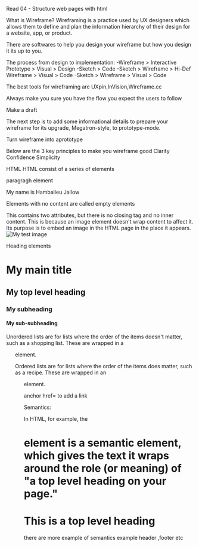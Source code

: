Read 04 - Structure web pages with html

What is Wireframe? Wireframing is a practice used by UX designers which allows them to define and plan the information hierarchy of their design for a website, app, or product.

There are softwares to help you design your wireframe but how you design it its up to you.

The process from design to implementation:
-Wireframe > Interactive Prototype > Visual > Design
-Sketch > Code
-Sketch > Wireframe > Hi-Def Wireframe > Visual > Code
-Sketch > Wireframe > Visual > Code

The best tools for wireframing are UXpin,InVision,Wireframe.cc

Always make you sure you have the flow you expect the users to follow

Make a draft

The next step is to add some informational details to prepare your wireframe for its upgrade, Megatron-style, to prototype-mode.

Turn wireframe into aprototype

Below are the 3 key principles to make you wireframe good
Clarity
Confidence
Simplicity

HTML
HTML consist of a series of elements

paragragh element
<p> My name is Hambalieu Jallow</p>

Elements with no content are called empty elements

This contains two attributes, but there is no closing </img> tag and no inner content. This is because an image element doesn't wrap content to affect it. Its purpose is to embed an image in the HTML page in the place it appears.
<img src="images/firefox-icon.png" alt="My test image">
<!DOCTYPE html> 
<html></html>
<head></head>
<meta charset="utf-8">
<title></title>
<body></body>


Heading elements
<h1>My main title</h1>
<h2>My top level heading</h2>
<h3>My subheading</h3>
<h4>My sub-subheading</h4>


Unordered lists are for lists where the order of the items doesn't matter, such as a shopping list. These are wrapped in a <ul> element.

Ordered lists are for lists where the order of the items does matter, such as a recipe. These are wrapped in an <ol> element.

anchor <a>href=</a> to add a link

Semantics:

In HTML, for example, the <h1> element is a semantic element, which gives the text it wraps around the role (or meaning) of "a top level heading on your page."

<h1>This is a top level heading</h1>

there are more example of semantics example header ,footer etc
